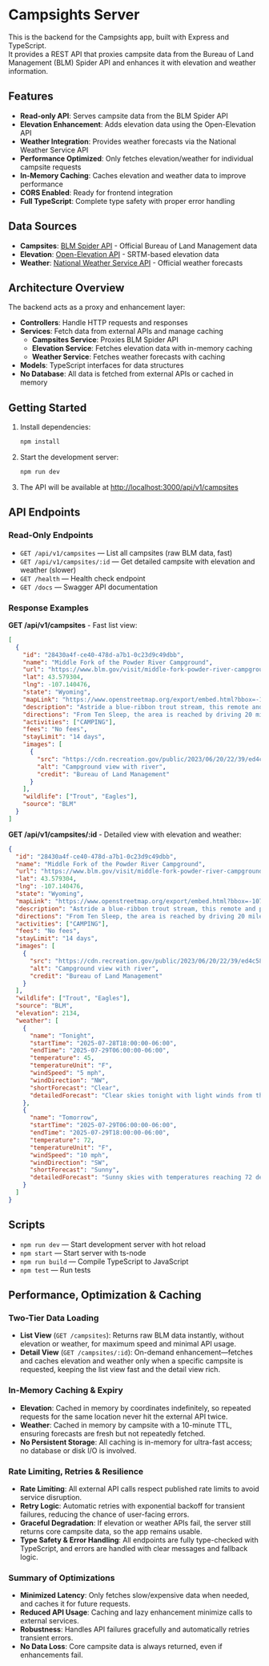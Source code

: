 # Campsights Server

This is the backend for the Campsights app, built with Express and TypeScript.  
It provides a REST API that proxies campsite data from the Bureau of Land Management (BLM) Spider API and enhances it with elevation and weather information.

## Features

- **Read-only API**: Serves campsite data from the BLM Spider API
- **Elevation Enhancement**: Adds elevation data using the Open-Elevation API
- **Weather Integration**: Provides weather forecasts via the National Weather Service API
- **Performance Optimized**: Only fetches elevation/weather for individual campsite requests
- **In-Memory Caching**: Caches elevation and weather data to improve performance
- **CORS Enabled**: Ready for frontend integration
- **Full TypeScript**: Complete type safety with proper error handling

## Data Sources

- **Campsites**: [BLM Spider API](https://blm-spider.onrender.com/api/v1/campsites) - Official Bureau of Land Management data
- **Elevation**: [Open-Elevation API](https://api.open-elevation.com) - SRTM-based elevation data
- **Weather**: [National Weather Service API](https://www.weather.gov/documentation/services-web-api) - Official weather forecasts

## Architecture Overview

The backend acts as a proxy and enhancement layer:

- **Controllers**: Handle HTTP requests and responses
- **Services**: Fetch data from external APIs and manage caching
  - **Campsites Service**: Proxies BLM Spider API
  - **Elevation Service**: Fetches elevation data with in-memory caching
  - **Weather Service**: Fetches weather forecasts with caching
- **Models**: TypeScript interfaces for data structures
- **No Database**: All data is fetched from external APIs or cached in memory

## Getting Started

1. Install dependencies:
   ```sh
   npm install
   ```

2. Start the development server:
   ```sh
   npm run dev
   ```

3. The API will be available at [http://localhost:3000/api/v1/campsites](http://localhost:3000/api/v1/campsites)

## API Endpoints

### Read-Only Endpoints

- `GET /api/v1/campsites` — List all campsites (raw BLM data, fast)
- `GET /api/v1/campsites/:id` — Get detailed campsite with elevation and weather (slower)
- `GET /health` — Health check endpoint
- `GET /docs` — Swagger API documentation

### Response Examples

**GET /api/v1/campsites** - Fast list view:
```json
[
  {
    "id": "28430a4f-ce40-478d-a7b1-0c23d9c49dbb",
    "name": "Middle Fork of the Powder River Campground",
    "url": "https://www.blm.gov/visit/middle-fork-powder-river-campground-0",
    "lat": 43.579304,
    "lng": -107.140476,
    "state": "Wyoming",
    "mapLink": "https://www.openstreetmap.org/export/embed.html?bbox=-107.150476,43.569304,-107.130476,43.589304&layer=mapnik&marker=43.579304,-107.140476",
    "description": "Astride a blue-ribbon trout stream, this remote and picturesque campground features five camping sites with fire rings, restroom and drinking water. Use of the area is free with a 14-day limit on camping.",
    "directions": "From Ten Sleep, the area is reached by driving 20 miles south on State Highway 434 to Big Trails. From there turn left on the graveled Dry Farm Road and drive about 13 miles to the Hazelton Road.",
    "activities": ["CAMPING"],
    "fees": "No fees",
    "stayLimit": "14 days",
    "images": [
      {
        "src": "https://cdn.recreation.gov/public/2023/06/20/22/39/ed4c589b-d3e4-49fb-a0fd-f8bb7a0c4e3d.jpeg",
        "alt": "Campground view with river",
        "credit": "Bureau of Land Management"
      }
    ],
    "wildlife": ["Trout", "Eagles"],
    "source": "BLM"
  }
]
```

**GET /api/v1/campsites/:id** - Detailed view with elevation and weather:
```json
{
  "id": "28430a4f-ce40-478d-a7b1-0c23d9c49dbb",
  "name": "Middle Fork of the Powder River Campground",
  "url": "https://www.blm.gov/visit/middle-fork-powder-river-campground-0",
  "lat": 43.579304,
  "lng": -107.140476,
  "state": "Wyoming",
  "mapLink": "https://www.openstreetmap.org/export/embed.html?bbox=-107.150476,43.569304,-107.130476,43.589304&layer=mapnik&marker=43.579304,-107.140476",
  "description": "Astride a blue-ribbon trout stream, this remote and picturesque campground features five camping sites with fire rings, restroom and drinking water. Use of the area is free with a 14-day limit on camping.",
  "directions": "From Ten Sleep, the area is reached by driving 20 miles south on State Highway 434 to Big Trails. From there turn left on the graveled Dry Farm Road and drive about 13 miles to the Hazelton Road.",
  "activities": ["CAMPING"],
  "fees": "No fees",
  "stayLimit": "14 days",
  "images": [
    {
      "src": "https://cdn.recreation.gov/public/2023/06/20/22/39/ed4c589b-d3e4-49fb-a0fd-f8bb7a0c4e3d.jpeg",
      "alt": "Campground view with river",
      "credit": "Bureau of Land Management"
    }
  ],
  "wildlife": ["Trout", "Eagles"],
  "source": "BLM",
  "elevation": 2134,
  "weather": [
    {
      "name": "Tonight",
      "startTime": "2025-07-28T18:00:00-06:00",
      "endTime": "2025-07-29T06:00:00-06:00",
      "temperature": 45,
      "temperatureUnit": "F",
      "windSpeed": "5 mph",
      "windDirection": "NW",
      "shortForecast": "Clear",
      "detailedForecast": "Clear skies tonight with light winds from the northwest at 5 mph."
    },
    {
      "name": "Tomorrow",
      "startTime": "2025-07-29T06:00:00-06:00",
      "endTime": "2025-07-29T18:00:00-06:00",
      "temperature": 72,
      "temperatureUnit": "F",
      "windSpeed": "10 mph",
      "windDirection": "SW",
      "shortForecast": "Sunny",
      "detailedForecast": "Sunny skies with temperatures reaching 72 degrees. Southwest winds at 10 mph."
    }
  ]
}
```

## Scripts

- `npm run dev` — Start development server with hot reload
- `npm start` — Start server with ts-node  
- `npm run build` — Compile TypeScript to JavaScript
- `npm test` — Run tests

## Performance, Optimization & Caching

### Two-Tier Data Loading

- **List View** (`GET /campsites`): Returns raw BLM data instantly, without elevation or weather, for maximum speed and minimal API usage.
- **Detail View** (`GET /campsites/:id`): On-demand enhancement—fetches and caches elevation and weather only when a specific campsite is requested, keeping the list view fast and the detail view rich.

### In-Memory Caching & Expiry

- **Elevation**: Cached in memory by coordinates indefinitely, so repeated requests for the same location never hit the external API twice.
- **Weather**: Cached in memory by campsite with a 10-minute TTL, ensuring forecasts are fresh but not repeatedly fetched.
- **No Persistent Storage**: All caching is in-memory for ultra-fast access; no database or disk I/O is involved.

### Rate Limiting, Retries & Resilience

- **Rate Limiting**: All external API calls respect published rate limits to avoid service disruption.
- **Retry Logic**: Automatic retries with exponential backoff for transient failures, reducing the chance of user-facing errors.
- **Graceful Degradation**: If elevation or weather APIs fail, the server still returns core campsite data, so the app remains usable.
- **Type Safety & Error Handling**: All endpoints are fully type-checked with TypeScript, and errors are handled with clear messages and fallback logic.

### Summary of Optimizations

- **Minimized Latency**: Only fetches slow/expensive data when needed, and caches it for future requests.
- **Reduced API Usage**: Caching and lazy enhancement minimize calls to external services.
- **Robustness**: Handles API failures gracefully and automatically retries transient errors.
- **No Data Loss**: Core campsite data is always returned, even if enhancements fail.




